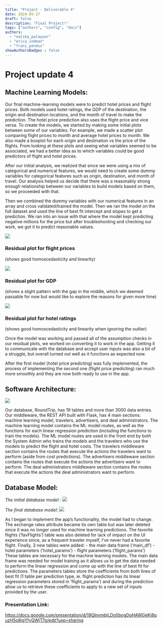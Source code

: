```yaml
---
title: "Project - Deliverable 4"
date: 2024-05-27
draft: false
description: "Final Project!"
tags: ["authors", "config", "docs"]
authors:
  - "nalika_palayoor"
  - "erica_indman"
  - "frani_pendus"
showAuthorsBadges : false
---
```


# Project update 4 

## **Machine Learning Models:**
Our final machine-learning models were to predict hotel prices and flight prices. Both models used hotel ratings, the GDP of the destination, the origin and destination locations, and the month of travel to make the prediction. The hotel price prediction also uses the flight price and vice versa. To create the models, we started by making some initial plots between some of our variables. For example, we made a scatter plot comparing flight prices to month and average hotel prices to month. We also made a boxplot for each origin and destination vs the price of the flights. From looking at these plots and seeing what variables seemed to be associated, we had a better idea as to which variables could be good predictors of flight and hotel prices. 

After our initial analysis, we realized that since we were using a mix of categorical and numerical features, we would need to create some dummy variables for categorical features such as origin, destination, and month of travel. Our analysis helped us decide that there was a reasonably strong enough relationship between our variables to build models based on them, so we proceeded with that. 

Then we combined the dummy variables with our numerical features in an array and cross validated/trained the model. Then we ran the model on the full dataset and used the line of best fit intercept and slopes to get a prediction. We ran into an issue with that where the model kept predicting negative millions for the price but after troubleshooting and checking our work, we got it to predict reasonable values. 

![](flights_resids.png)
### Residual plot for flight prices
(shows good homoscedasticity and linearity)

![](gdp_resids.png)
### Residual plot for GDP
(shows a slight pattern with the gap in the middle, which we deemed passable for now but would
like to explore the reasons for given more time)

![](rating_resids.png)
### Residual plot for hotel ratings
(shows good homoscedasticity and linearity when ignoring the outlier)

Once the model was working and passed all of the assumption checks in our residual plots, we worked on converting it to work in the app. Getting it to communicate with the database and accept user inputs was also a bit of a struggle, but overall turned out well as it functions as expected now. 

After the first model (hotel price predicting) was fully implemented, the process of implementing the second one (flight price predicting) ran much more smoothly and they are now both ready to use in the app.


## **Software Architecture:**
![](arch.png)

Our database, RoundTrip, has 19 tables and more than 3000 data entries. Our middleware, the REST API built with Flask, has 4 main sections: machine learning model, travelers, advertisers, and deal administrators. The machine learning model contains the ML model routes, as well as the functions for each linear regression prediction (including the functions to train the models). The ML model routes are used in the front end by both the System Admin who trains the models and the travelers who use the models to predict the flight and hotel costs. The travelers middleware section contains the routes that execute the actions the travelers want to perform (aside from cost predictions). The advertisers middleware section contains the routes that execute the actions the advertisers want to perform. The deal administrators middleware section contains the routes that execute the actions the deal administrators want to perform.  

## **Database Model:**
*The initial database model* : 
![](GLOBAL.png)

*The final database model*: 
![](finaldbmodel.png)

As I began to implement the app’s functionality, the model had to change. The exchange rates attribute became its own table but was later deleted since it was no longer used for machine learning predictions. The favorite flights (’favFlights’) table was also deleted for lack of impact on the UI experience since, as a frequent traveler myself, I’ve never had a favorite flight. Finally, 3 new tables were added: 
    - the main data frame (‘main_df’)
    - hotel parameters (‘hotel_params’)
    - flight parameters (‘flight_params’)
These tables are necessary for the machine learning models. The main data frame was needed for model training as it allows us to get the data needed to perform the linear regression and come up with the line of best fit for predictions. The parameters tables store the coefficients from both lines of best fit (1 table per prediction type, ie. flight prediction has its linear regression parameters stored in ‘flight_params’) and during the prediction allow us to retrieve these coefficients to apply to a new set of inputs provided by the user. 


### Presentation Link:
https://docs.google.com/presentation/d/19QlnvmbjLDo0bogDgHAWGeKj8quzH5o8jgYfyQWjT7g/edit?usp=sharing

